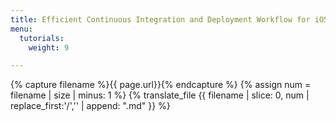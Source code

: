 ```yaml
---
title: Efficient Continuous Integration and Deployment Workflow for iOS development
menu:
  tutorials:
    weight: 9

---
```

{% capture filename %}{{ page.url}}{% endcapture %}
{% assign num = filename | size | minus: 1 %}
{% translate_file {{ filename | slice: 0, num | replace_first:'/','' | append: ".md" }} %}
